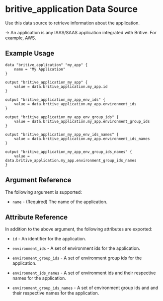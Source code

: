 # britive_application Data Source

Use this data source to retrieve information about the application.

-> An application is any IAAS/SAAS application integrated with Britive. For example, AWS.

## Example Usage

```hcl
data "britive_application" "my_app" {
    name = "My Application"
}

output "britive_application_my_app" {
    value = data.britive_application.my_app.id
}

output "britive_application_my_app_env_ids" {
    value = data.britive_application.my_app.environment_ids
}

output "britive_application_my_app_env_group_ids" {
    value = data.britive_application.my_app.environment_group_ids
}

output "britive_application_my_app_env_ids_names" {
    value = data.britive_application.my_app.environment_ids_names
}

output "britive_application_my_app_env_group_ids_names" {
    value = data.britive_application.my_app.environment_group_ids_names
}
```

## Argument Reference

The following argument is supported:

* `name` - (Required) The name of the application.

## Attribute Reference

In addition to the above argument, the following attributes are exported:

* `id` - An identifier for the application.

* `environment_ids` - A set of environment ids for the application.

* `environment_group_ids` - A set of environment group ids for the application.

* `environment_ids_names` - A set of environment ids and their respective names for the application.

* `environment_group_ids_names` - A set of environment group ids and and their respective names for the application.
